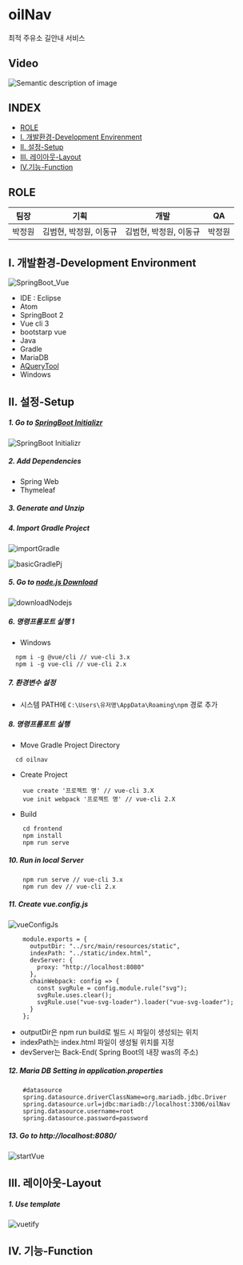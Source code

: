 # oilNav
 최적 주유소 길안내 서비스

## Video
![Semantic description of image](https://media.giphy.com/media/cKWYYqUS9cVQaooIPQ/giphy-downsized-large.gif "Image Title")

## INDEX

+ [ROLE](#ROLE)
+ [I. 개발환경-Development Envirenment](#I-개발환경-Development-Environment)
+ [II. 설정-Setup](#II-설정-Setup)
+ [III. 레이아웃-Layout](#III-레이아웃-Layout)
+ [IV.기능-Function](#IV-기능-Function)



## ROLE

| 팀장   | 기획                   | 개발                   | QA     |
| ------ | ---------------------- | ---------------------- | ------ |
| 박정원 | 김범현, 박정원, 이동규 | 김범현, 박정원, 이동규 | 박정원 |



## I. 개발환경-Development Environment

![SpringBoot_Vue](md_pic/springBoot_vue.png)

+ IDE : Eclipse
+ Atom
+ SpringBoot 2
+ Vue cli 3
+ bootstarp vue
+ Java
+ Gradle
+ MariaDB
+ [AQueryTool](http://aquerytool.com/)
+ Windows



## II. 설정-Setup

##### 1. Go to [SpringBoot Initializr](https://start.spring.io/)

![SpringBoot Initializr](md_pic/SpringBootInitializr.png)

##### 2. Add Dependencies

+ Spring Web
+ Thymeleaf

##### 3. Generate and Unzip

##### 4. Import Gradle Project 

![importGradle](md_pic/importGradle.png)

![basicGradlePj](md_pic/basicGradlePj.png)

##### 5.  Go to [node.js Download](https://nodejs.org/en/download/)

![downloadNodejs](md_pic/downloadNodejs.png)

##### 6.  명령프롬포트 실행 1

+ Windows 

```
  npm i -g @vue/cli // vue-cli 3.x
  npm i -g vue-cli // vue-cli 2.x
```


##### 7. 환경변수 설정

+ 시스템 PATH에 ```C:\Users\유저명\AppData\Roaming\npm``` 경로 추가

##### 8.  명령프롬포트 실행

+ Move Gradle Project Directory

```
  cd oilnav
```

+ Create Project

```
	vue create '프로젝트 명' // vue-cli 3.X
    vue init webpack '프로젝트 명' // vue-cli 2.X
```

 + Build

```
    cd frontend
    npm install
    npm run serve
```

##### 10. Run in local Server

```
    npm run serve // vue-cli 3.x
    npm run dev // vue-cli 2.x
```

##### 11. Create vue.config.js 

![vueConfigJs](md_pic/vueConfigJs.png)

```
    module.exports = {  
      outputDir: "../src/main/resources/static",  
      indexPath: "../static/index.html",  
      devServer: {  
        proxy: "http://localhost:8080"  
      },  
      chainWebpack: config => {  
        const svgRule = config.module.rule("svg");    
        svgRule.uses.clear();    
        svgRule.use("vue-svg-loader").loader("vue-svg-loader");  
      }  
    };
```

+ outputDir은 npm run build로 빌드 시 파일이 생성되는 위치
+ indexPath는 index.html 파일이 생성될 위치를 지정
+ devServer는 Back-End( Spring Boot의 내장 was의 주소)

##### 12. Maria DB Setting in application.properties

```
    #datasource
    spring.datasource.driverClassName=org.mariadb.jdbc.Driver
    spring.datasource.url=jdbc:mariadb://localhost:3306/oilNav
    spring.datasource.username=root
    spring.datasource.password=password
```

##### 13. Go to http://localhost:8080/

![startVue](md_pic/startVue.png)

## III. 레이아웃-Layout

##### 1. Use template

![vuetify](md_pic/template.png)



## IV. 기능-Function

